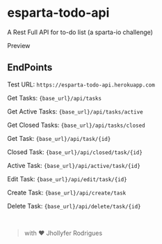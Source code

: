 # esparta-todo-api
A Rest Full API for to-do list (a sparta-io challenge)

Preview


## EndPoints

Test URL: ``` https://esparta-todo-api.herokuapp.com ```


Get Tasks: ```{base_url}/api/tasks```

Get Active Tasks: ```{base_url}/api/tasks/active```

Get Closed Tasks: ```{base_url}/api/tasks/closed```

Get Task: ```{base_url}/api/task/{id}```

Closed Task: ```{base_url}/api/closed/task/{id}```

Active Task: ```{base_url}/api/active/task/{id}```

Edit Task: ```{base_url}/api/edit/task/{id}```

Create Task: ```{base_url}/api/create/task```

Delete Task: ```{base_url}/api/delete/task/{id}```

<br>

> with ❤️ Jhollyfer Rodrigues 